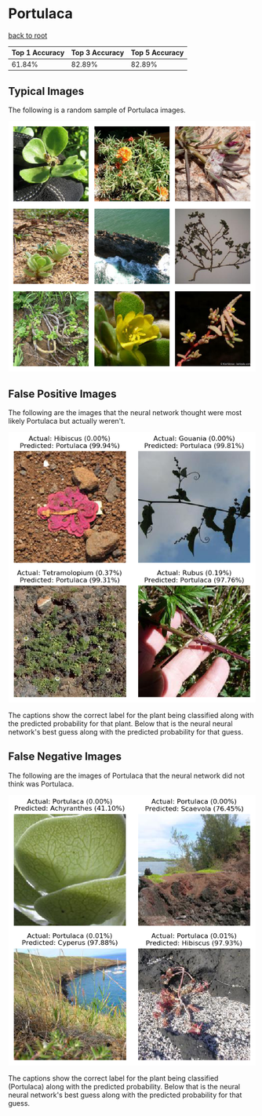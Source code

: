 
# Portulaca

[back to root](https://github.com/HACC2018/ohia.ai#results)

| Top 1 Accuracy | Top 3 Accuracy | Top 5 Accuracy | 
| --- | --- | --- |
| 61.84% | 82.89% | 82.89% | 


## Typical Images
The following is a random sample of Portulaca images.
<p align="center"> <img src="../../../figures/typical/Portulaca.png?raw=true"> </p>

## False Positive Images
The following are the images that the neural network thought were most likely Portulaca but actually weren't.  
<p align="center"> <img src="../../../figures/false_positives/Portulaca.png?raw=true"> </p>
The captions show the correct label for the plant being classified along with the predicted probability for that plant.  Below that is the neural neural network's best guess along with the predicted probability for that guess.

## False Negative Images
The following are the images of Portulaca that the neural network did not think was Portulaca.  
<p align="center"> <img src="../../../figures/false_negatives/Portulaca.png?raw=true"> </p>
The captions show the correct label for the plant being classified (Portulaca) along with the predicted probability.  Below that is the neural neural network's best guess along with the predicted probability for that guess.
